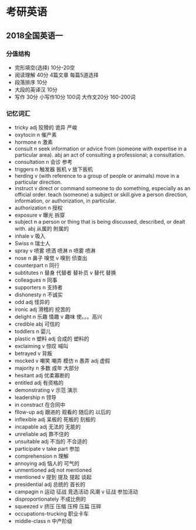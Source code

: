 # 考研英语

## 2018全国英语一

### 分值结构

- 完形填空(选择) 10分-20空
- 阅读理解 40分 4篇文章 每篇5道选择
- 段落排序 10分
- 大段的英译汉 10分
- 写作 30分 小写作10分 100词 大作文20分 160-200词

### 记忆词汇

- tricky adj 狡猾的 诡异 严峻
- oxytocin n 催产素
- hormone n 激素
- consult n seek information or advice from (someone with expertise in a particular area). abj an act of consulting a professional; a consultation.
- consultation n 会诊 参考
- triggers n 触发器 扳机 v 放下扳机
- herding v (with reference to a group of people or animals) move in a particular direction.
- instruct v direct or command someone to do something, especially as an official order. teach (someone) a subject or skill.give a person direction, information, or authorization, in particular.
- authorization n 授权
- exposure v 曝光 拆穿
- subject n a person or thing that is being discussed, described, or dealt with. abj 从属的 附属的
- inhale v 吸入
- Swiss n 瑞士人
- spray v 喷雾 喷洒 喷淋 n 喷雾 喷淋
- nose n 鼻子 嗅觉 v 嗅到 侦查出
- counterpart n 同行
- subtitutes n 替身 代替者 替补员 v 替代 替换
- colleagues n 同事
- supporters n 支持者
- dishonesty n 不诚实
- odd adj 怪异的
- ironic adj 滑稽的 挖苦的
- delight n 乐趣 情趣 v 趣味 使。。。高兴
- credible abj 可信的
- toddlers n 婴儿
- plastic n 塑料 adj 合成的 塑料的
- exclaiming v 惊叹 喊叫  
- betrayed v 背叛
- mocked v 嘲笑 嘲弄 模仿 n 愚弄 adj 虚假
- majority n 多数 成年 大部分
- hesitant adj 优柔寡断的
- entitled adj 有资格的
- demonstrating v 示范 演示
- leadership n 领导
- in constract 在合同中
- fllow-up adj 跟进的 观看的 随后的 以后的
- inflexible adj 呆板的 死板的 刻板的
- incapable adj 无法的 无能的
- unreliable adj 靠不住的
- unsuitable adj 不当的 不合适的
- participate v take part 参加
- comprehension n 理解
- annoying adj 恼人的 可气的
- unmentioned adj not mentioned
- mentioned v 提到 提及 提起 谈起
- presidential adj 总统的 首长的
- campagin n 运动 征战 竞选活动 风潮 v 征战 参加活动
- disproportionately 不成比例的
- squeezed v 挤压 压缩 压榨 压扁 压碎
- occupations-trucking 职业卡车
- middle-class n 中产阶级